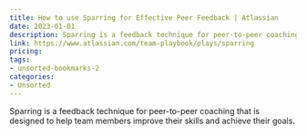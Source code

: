 ```yaml
---
title: How to use Sparring for Effective Peer Feedback | Atlassian
date: 2023-01-01
description: Sparring is a feedback technique for peer-to-peer coaching that is designed to help team members improve their skills and achieve their goals.
link: https://www.atlassian.com/team-playbook/plays/sparring
pricing: 
tags: 
- unsorted-bookmarks-2 
categories: 
- Unsorted 
---
```


Sparring is a feedback technique for peer-to-peer coaching that is designed to help team members improve their skills and achieve their goals.